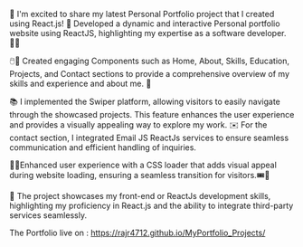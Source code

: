 🚀 I'm excited to share my latest Personal Portfolio project that I created using React.js! 🎉
 Developed a dynamic and interactive Personal portfolio website using ReactJS, highlighting my expertise as a software developer.👨‍💻

🖱️🔎 Created engaging Components such as Home, About, Skills, Education, Projects, and Contact sections to provide a comprehensive overview of my skills and experience and about me. 📖

📚 I implemented the Swiper platform, allowing visitors to easily navigate through the showcased projects. This feature enhances the user experience and provides a visually appealing way to explore my work.
✉️ For the contact section, I integrated Email JS ReactJs services to ensure seamless communication and efficient handling of inquiries.

🚣‍♀️Enhanced user experience with a CSS loader that adds visual appeal during website loading, ensuring a seamless transition for visitors.🎟️🦯
 
🌟 The project showcases my front-end or ReactJs development skills, highlighting my proficiency in React.js and the ability to integrate third-party services seamlessly.

The Portfolio live on : https://rajr4712.github.io/MyPortfolio_Projects/

